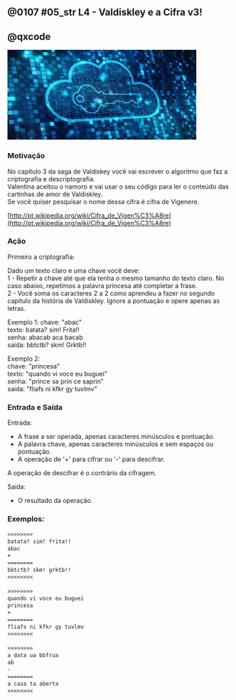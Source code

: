 ## @0107 #05_str L4 - Valdiskley e a Cifra v3!
## @qxcode

![](capa.jpg)

### Motivação

No capítulo 3 da saga de Valdiskey você vai escrever o algoritmo que faz a criptografia e descriptografia.  
Valentina aceitou o namoro e vai usar o seu código para ler o conteúdo das cartinhas de amor de Valdiskley.  
Se você quiser pesquisar o nome dessa cifra é cifra de Vigenere.

[http://pt.wikipedia.org/wiki/Cifra_de_Vigen%C3%A8re](http://pt.wikipedia.org/wiki/Cifra_de_Vigen%C3%A8re)

### Ação

Primeiro a criptografia:

Dado um texto claro e uma chave você deve:  
1 - Repetir a chave até que ela tenha o mesmo tamanho do texto claro. No caso abaixo, repetimos a palavra princesa até completar a frase.  
2 - Você soma os caracteres 2 a 2 como aprendeu a fazer no segundo capítulo da história de Valdiskley. Ignore a pontuação e opere apenas as letras.

Exemplo 1: chave: "abac"  
texto: batata? sim! Frita!!  
senha: abacab aca bacab  
saida: bbtctb? skm! Grktb!!

Exemplo 2:  
chave: "princesa"  
texto: "quando vi voce eu buguei"  
senha: "prince sa prin ce saprin"  
saida: "fliafs ni kfkr gy tuvlmv"

### Entrada e Saída

Entrada:

*   A frase a ser operada, apenas caracteres minúsculos e pontuação.
*   A palavra chave, apenas caracteres minúsculos e sem espaços ou pontuação.
*   A operação de '+' para cifrar ou '-' para descifrar.

A operação de descifrar é o contrário da cifragem.

Saída:

*   O resultado da operação.

### Exemplos:

```
>>>>>>>>
batata? sim! frita!!
abac
+
========
bbtctb? skm! grktb!!
<<<<<<<<

>>>>>>>>
quando vi voce eu buguei
princesa
+
========
fliafs ni kfkr gy tuvlmv
<<<<<<<<

>>>>>>>>
a data ua bbfrua
ab
-
========
a casa ta aberta
<<<<<<<<
```

<!---
>>>>>>>> 01
o bobe!
ab
+
========
o coce!
<<<<<<<<

>>>>>>>> 02
o coce!
ab
-
========
o bobe!
<<<<<<<<

>>>>>>>> 03
o bobe!
abc
+
========
o cqbf!
<<<<<<<<

>>>>>>>> 04
batata? sim! frita!!
abac
+
========
bbtctb? skm! grktb!!
<<<<<<<<

>>>>>>>> 05 !%
quando vi voce eu buguei
princesa
+
========
fliafs ni kfkr gy tuvlmv
<<<<<<<<

>>>>>>>> 06 !%
a data ua bbfrua
ab
-
========
a casa ta aberta
<<<<<<<<
--->
